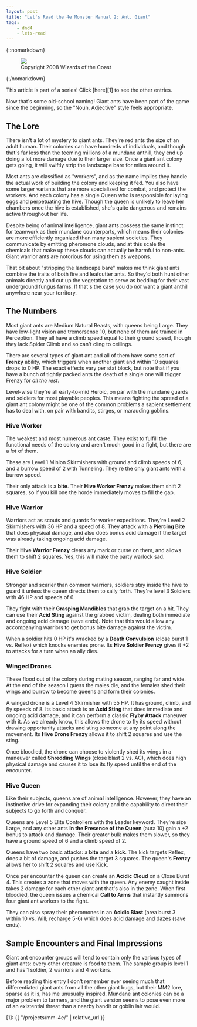 ```yaml
---
layout: post
title: "Let's Read the 4e Monster Manual 2: Ant, Giant"
tags:
    - dnd4
    - lets-read
---
```


{::nomarkdown}
<figure class="center">
  <img src="{{ "/assets/wir-mm2-4e-ant-giant.png" | absolute_url }}"/>
  <figcaption>
    Copyright 2008 Wizards of the Coast
  </figcaption>
</figure>
{:/nomarkdown}

This article is part of a series! Click [here][1] to see the other entries.

Now that's some old-school naming! Giant ants have been part of the game since
the beginning, so the "Noun, Adjective" style feels appropriate.

## The Lore

There isn't a lot of mystery to giant ants. They're red ants the size of an
adult human. Their colonies can have hundreds of individuals, and though that's
far less than the teeming millions of a mundane anthill, they end up doing a lot
more damage due to their larger size. Once a giant ant colony gets going, it
will swiftly strip the landscape bare for miles around it.

Most ants are classified as "workers", and as the name implies they handle the
actual work of building the colony and keeping it fed. You also have some larger
variants that are more specialized for combat, and protect the workers. And each
colony has a single Queen who is responsible for laying eggs and perpetuating
the hive. Though the queen is unlikely to leave her chambers once the hive is
established, she's quite dangerous and remains active throughout her life.

Despite being of animal intelligence, giant ants possess the same instinct for
teamwork as their mundane counterparts, which means their colonies are more
efficiently organized than many sapient societies. They communicate by emitting
pheromone clouds, and at this scale the chemicals that make up these clouds can
actually be harmful to non-ants. Giant warrior ants are notorious for using them
as weapons.

That bit about "stripping the landscape bare" makes me think giant ants combine
the traits of both fire and leafcutter ants. So they'd both hunt other animals
directly and cut up the vegetation to serve as bedding for their vast
underground fungus farms. If that's the case you do _not_ want a giant anthill
anywhere near your territory.

## The Numbers

Most giant ants are Medium Natural Beasts, with queens being Large. They have
low-light vision and tremorsense 10, but none of them are trained in
Perception. They all have a climb speed equal to their ground speed, though they
lack Spider Climb and so can't cling to ceilings.

There are several types of giant ant and all of them have some sort of
**Frenzy** ability, which triggers when another giant and within 10 squares
drops to 0 HP. The exact effects vary per stat block, but note that if you have
a bunch of tightly packed ants the death of a single one will trigger Frenzy for
_all the rest_.

Level-wise they're all early-to-mid Heroic, on par with the mundane guards and
soldiers for most playable peoples. This means fighting the spread of a giant
ant colony might be one of the common problems a sapient settlement has to deal
with, on pair with bandits, stirges, or marauding goblins.

### Hive Worker

The weakest and most numerous ant caste. They exist to fulfill the functional
needs of the colony and aren't much good in a fight, but there are a _lot_ of
them.

These are Level 1 Minion Skirmishers with ground and climb speeds of 6, and a
burrow speed of 2 with Tunneling. They're the only giant ants with a burrow
speed.

Their only attack is a **bite**. Their **Hive Worker Frenzy** makes them shift 2
squares, so if you kill one the horde immediately moves to fill the gap.

### Hive Warrior

Warriors act as scouts and guards for worker expeditions. They're Level 2
Skirmishers with 36 HP and a speed of 8. They attack with a **Piercing Bite**
that does physical damage, and also does bonus acid damage if the target was
already taking ongoing acid damage.

Their **Hive Warrior Frenzy** clears any mark or curse on them, and allows them
to shift 2 squares. Yes, this will make the party warlock sad.

### Hive Soldier

Stronger and scarier than common warriors, soldiers stay inside the hive to
guard it unless the queen directs them to sally forth. They're level 3 Soldiers
with 46 HP and speeds of 6.

They fight with their **Grasping Mandibles** that grab the target on a hit. They
can use their **Acid Sting** against the grabbed victim, dealing both immediate
and ongoing acid damage (save ends). Note that this would allow any accompanying
warriors to get bonus bite damage against the victim.

When a soldier hits 0 HP it's wracked by a **Death Convulsion** (close burst 1
vs. Reflex) which knocks enemies prone. Its **Hive Soldier Frenzy** gives it +2
to attacks for a turn when an ally dies.

### Winged Drones

These flood out of the colony during mating season, ranging far and wide. At the
end of the season I guess the males die, and the females shed their wings and
burrow to become queens and form their colonies.

A winged drone is a Level 4 Skirmisher with 55 HP. It has ground, climb, and fly
speeds of 8. Its basic attack is an **Acid Sting** that does immediate and
ongoing acid damage, and it can perform a classic **Flyby Attack** maneuver with
it. As we already know, this allows the drone to fly its speed without drawing
opportunity attacks and sting someone at any point along the movement. Its
**Hive Drone Frenzy** allows it to shift 2 squares and use the sting.

Once bloodied, the drone can choose to violently shed its wings in a maneuver
called **Shredding Wings** (close blast 2 vs. AC), which does high physical
damage and causes it to lose its fly speed until the end of the encounter.

### Hive Queen

Like their subjects, queens are of animal intelligence. However, they have an
instinctive drive for expanding their colony and the capability to direct their
subjects to go forth and conquer.

Queens are Level 5 Elite Controllers with the Leader keyword. They're size
Large, and any other ants **In the Presence of the Queen** (aura 10) gain a +2
bonus to attack and damage. Their greater bulk makes them slower, so they have a
ground speed of 6 and a climb speed of 2.

Queens have two basic attacks: a **bite** and a **kick**. The kick targets
Reflex, does a bit of damage, and pushes the target 3 squares. The queen's
**Frenzy** allows her to shift 2 squares and use Kick.

Once per encounter the queen can create an **Acidic Cloud** on a Close
Burst 4. This creates a zone that moves with the queen. Any enemy caught inside
takes 2 damage for each other giant ant that's also in the zone. When first
bloodied, the queen issues a chemical **Call to Arms** that instantly summons
four giant ant workers to the fight.

They can also spray their pheromones in an **Acidic Blast** (area burst 3 within
10 vs. Will; recharge 5-6) which does acid damage and dazes (save ends).

## Sample Encounters and Final Impressions

Giant ant encounter groups will tend to contain only the various types of giant
ants: every other creature is food to them. The sample group is level 1 and has
1 soldier, 2 warriors and 4 workers.

Before reading this entry I don't remember ever seeing much that differentiated
giant ants from all the other giant bugs, but their MM2 lore, sparse as it is,
has me unusually inspired. Mundane ant colonies can be a major problem to
farmers, and the giant version seems to pose even more of an existential threat
than a nearby bandit or goblin lair would.

[1]: {{ "/projects/mm-4e/" | relative_url }}
